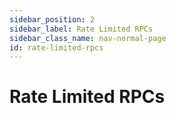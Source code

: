 ```yaml
---
sidebar_position: 2
sidebar_label: Rate Limited RPCs
sidebar_class_name: nav-normal-page
id: rate-limited-rpcs
---
```


# Rate Limited RPCs
